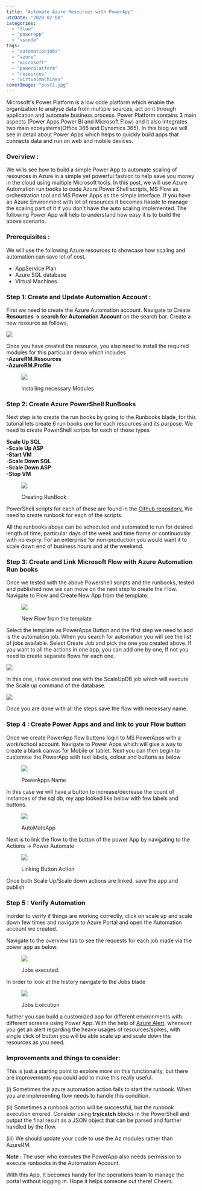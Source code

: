 ```yaml
---
title: "Automate Azure Resources with PowerApp"
utcDate: "2020-02-08"
categories: 
  - "flow"
  - "powerapp"
  - "vscode"
tags: 
  - "automationjobs"
  - "azure"
  - "microsoft"
  - "powerplatform"
  - "resources"
  - "virtualmachines"
coverImage: "post1.jpg"
---
```


Microsoft's Power Platform is a low code platform which enable the organization to analyse data from multiple sources, act on it through application and automate business process. Power Platform contains 3 main aspects (Power Apps,Power BI and Microsoft Flow) and it also integrates two main ecosystems(Office 365 and Dynamics 365). In this blog we will see in detail about Power Apps which helps to quickly build apps that connects data and run on web and mobile devices.

### **Overview :**

We wills see how to build a simple Power App to automate scaling of resources in Azure in a simple yet powerful fashion to help save you money in the cloud using multiple Microsoft tools. In this post, we will use Azure Automation run books to code Azure Power Shell scripts, MS Flow as orchestration tool and MS Power Apps as the simple interface. If you have an Azure Environment with lot of resources it becomes hassle to manage the scaling part of it if you don't have the auto scaling implemented. The following Power App will help to understand how easy it is to build the above scenario.

### Prerequisites :

We will use the following Azure resources to showcase how scaling and automation can save lot of cost.

- AppService Plan
- Azure SQL database
- Virtual Machines

### Step 1: Create and Update Automation Account :

First we need to create the Azure Automation account. Navigate to Create **Resources -> search for Automation Account** on the search bar. Create a new resource as follows,

![](https://sajeetharan.wordpress.com/wp-content/uploads/2020/02/1-2.jpg?w=403)

Once you have created the resource, you also need to install the required modules for this particular demo which includes  
**\-AzureRM.Resources  
\-AzureRM.Profile**

<figure>

![](https://sajeetharan.wordpress.com/wp-content/uploads/2020/02/2-1.jpg?w=1024)

<figcaption>

Installing necessary Modules

</figcaption>

</figure>

### Step 2: Create Azure PowerShell RunBooks

Next step is to create the run books by going to the Runbooks blade, for this tutorial lets create 6 run books one for each resources and its purpose. We need to create PowerShell scripts for each of those types

**Scale Up SQL  
\-Scale Up ASP  
\-Start VM  
\-Scale Down SQL  
\-Scale Down ASP  
\-Stop VM**

<figure>

![](https://sajeetharan.wordpress.com/wp-content/uploads/2020/02/3.jpg?w=1024)

<figcaption>

Creating RunBook

</figcaption>

</figure>

PowerShell scripts for each of these are found in the [Github repository.](https://github.com/sajeetharan/Az-PowerApp-Automation) We need to create runbook for each of the scripts.

All the runbooks above can be scheduled and automated to run for desired length of time, particular days of the week and time frame or continuously with no expiry. For an enterprise for non-production you would want it to scale down end of business hours and at the weekend.

### Step 3: Create and Link Microsoft Flow with Azure Automation Run books

Once we tested with the above Powershell scripts and the runbooks, tested and published now we can move on the next step to create the Flow. Navigate to Flow and Create New App from the template.

<figure>

![](https://sajeetharan.wordpress.com/wp-content/uploads/2020/02/8.jpg?w=729)

<figcaption>

New Flow from the template

</figcaption>

</figure>

Select the template as PowerApps Button and the first step we need to add is the automation job. When you search for automation you will see the list of jobs available. Select Create Job and pick the one you created above. If you want to all the actions in one app, you can add one by one, If not you need to create separate flows for each one.

![](https://sajeetharan.wordpress.com/wp-content/uploads/2020/02/9-1.jpg?w=637)

In this one, i have created one with the ScaleUpDB job which will execute the Scale up command of the database.

![](https://sajeetharan.wordpress.com/wp-content/uploads/2020/02/10-1.jpg?w=625)

Once you are done with all the steps save the flow with necessary name.

### Step 4 : Create Power Apps and and link to your Flow button

Once we create PowerApp flow buttons login to MS PowerApps with a work/school account. Navigate to Power Apps which will give a way to create a blank canvas for Mobile or tablet. Next you can then begin to customise the PowerApp with text labels, colour and buttons as below

<figure>

![](https://sajeetharan.wordpress.com/wp-content/uploads/2020/02/12-1.jpg?w=894)

<figcaption>

PowerApps Name

</figcaption>

</figure>

In this case we will have a button to increase/decrease the count of instances of the sql db, my app looked like below with few labels and buttons.

<figure>

![](https://sajeetharan.wordpress.com/wp-content/uploads/2020/02/13-1.jpg?w=334)

<figcaption>

AutoMateApp

</figcaption>

</figure>

Next is to link the flow to the button of the power App by navigating to the Actions -> Power Automate

<figure>

![](https://sajeetharan.wordpress.com/wp-content/uploads/2020/02/15-1.jpg?w=831)

<figcaption>

Linking Button Action

</figcaption>

</figure>

Once both Scale Up/Scale down actions are linked, save the app and publish

### Step 5 : Verify Automation

Inorder to verify if things are working correctly, click on scale up and scale down few times and navigate to Azure Portal and open the Automation account we created.

Navigate to the overview tab to see the requests for each job made via the power app as below.

<figure>

![](https://sajeetharan.wordpress.com/wp-content/uploads/2020/02/17-1.jpg?w=1024)

<figcaption>

Jobs executed.

</figcaption>

</figure>

In order to look at the history navigate to the Jobs blade

<figure>

![](https://sajeetharan.wordpress.com/wp-content/uploads/2020/02/18-1.jpg?w=1024)

<figcaption>

Jobs Execution

</figcaption>

</figure>

further you can build a customized app for different environments with different screens using Power App. With the help of [Azure Alert](https://docs.microsoft.com/en-us/azure/azure-monitor/platform/alerts-overview), whenever you get an alert regarding the heavy usages of resources/spikes, with single click of button you will be able scale up and scale down the resources as you need.

### Improvements and things to consider:

This is just a starting point to explore more on this functionality, but there are improvements you could add to make this really useful.

(i) Sometimes the azure automation action fails to start the runbook. When you are implementing flow needs to handle this condition.

(ii) Sometimes a runbook action will be successful, but the runbook execution errored. Consider using **try/catch** blocks in the PowerShell and output the final result as a JSON object that can be parsed and further handled by the flow.

(iii) We should update your code to use the Az modules rather than AzureRM.

**Note :** The user who executes the PowerApp also needs permission to execute runbooks in the Automation Account.

With this App, It becomes handy for the operations team to manage the portal without logging in. Hope it helps someone out there! Cheers.
